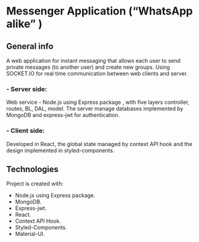 
# Messenger Application (“WhatsApp alike” )
## General info
A web application for instant messaging that allows each user to send private messages (to another user) and create new groups. Using SOCKET.IO for real
time communication between web clients and server.
### - Server side: 
Web service - Node.js using Express package , with five layers controller, routes, BL, DAL, model.
The server manage databases implemented by MongoDB and express-jwt for authentication.
### - Client side: 
Developed in React, the global state managed by context API hook and the design
implemented in styled-components.

## Technologies
Project is created with:
* Node.js using Express package.
* MongoDB.
* Express-jwt.
* React.
* Context API Hook.
* Styled-Components.
* Material-UI.
